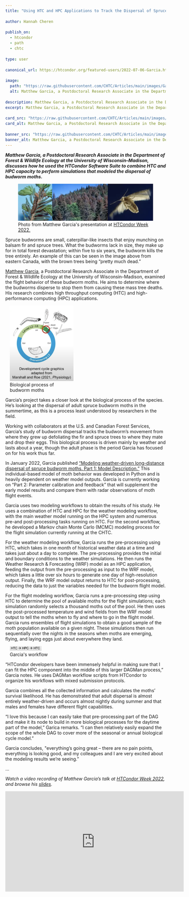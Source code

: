 ```yaml
---
title: "Using HTC and HPC Applications to Track the Dispersal of Spruce Budworm Moths"

author: Hannah Cheren

publish_on:
  - htcondor
  - path
  - chtc
  
type: user

canonical_url: https://htcondor.org/featured-users/2022-07-06-Garcia.html

image:
  path: "https://raw.githubusercontent.com/CHTC/Articles/main/images/Garcia-card.png"
  alt: Matthew Garcia, a Postdoctoral Research Associate in the Department of Forest & Wildlife Ecology at the University of Wisconsin–Madison, discusses how he used the HTCondor Software Suite to combine HTC and HPC capacity to perform simulations that modeled the dispersal of budworm moths.
  
description: Matthew Garcia, a Postdoctoral Research Associate in the Department of Forest & Wildlife Ecology at the University of Wisconsin–Madison, discusses how he used the HTCondor Software Suite to combine HTC and HPC capacity to perform simulations that modeled the dispersal of budworm moths.
excerpt: Matthew Garcia, a Postdoctoral Research Associate in the Department of Forest & Wildlife Ecology at the University of Wisconsin–Madison, discusses how he used the HTCondor Software Suite to combine HTC and HPC capacity to perform simulations that modeled the dispersal of budworm moths.

card_src: "https://raw.githubusercontent.com/CHTC/Articles/main/images/Garcia-card.png"
card_alt: Matthew Garcia, a Postdoctoral Research Associate in the Department of Forest & Wildlife Ecology at the University of Wisconsin–Madison, discusses how he used the HTCondor Software Suite to combine HTC and HPC capacity to perform simulations that modeled the dispersal of budworm moths.

banner_src: "https://raw.githubusercontent.com/CHTC/Articles/main/images/Garcia-card.png"
banner_alt: Matthew Garcia, a Postdoctoral Research Associate in the Department of Forest & Wildlife Ecology at the University of Wisconsin–Madison, discusses how he used the HTCondor Software Suite to combine HTC and HPC capacity to perform simulations that modeled the dispersal of budworm moths.
---
```

  ***Matthew Garcia, a Postdoctoral Research Associate in the Department of Forest & Wildlife Ecology at the University of Wisconsin–Madison, discusses how he used the HTCondor Software Suite to combine HTC and HPC capacity to perform simulations that modeled the dispersal of budworm moths.***

  <figure>
  <img src="https://raw.githubusercontent.com/CHTC/Articles/main/images/Garcia-card.png" alt="Photo from Matthew Garcia's presentation at HTCondor Week 2022."/>
  <figcaption class="figure-caption">Photo from Matthew Garcia's presentation at <a href="https://agenda.hep.wisc.edu/event/1733/timetable/?view=standard">HTCondor Week 2022.</a><br/></figcaption>
</figure>

  Spruce budworms are small, caterpillar-like insects that enjoy munching on balsam fir and spruce trees. What the budworms lack in size, they make up for in total forest devastation;  within five to six years, the budworm kills the tree entirely. An example of this can be seen in the image above from eastern Canada, with the brown trees being “pretty much dead.”

  [Matthew Garcia](http://matthewgarcia.tech/), a Postdoctoral Research Associate in the Department of Forest & Wildlife Ecology at the University of Wisconsin–Madison, examined the flight behavior of these budworm moths. He aims to determine where the budworms disperse to stop them from causing these mass tree deaths. His research combines high throughput computing (HTC) and high-performance computing (HPC) applications.

  <figure class="figure float-end" style="margin-left: 1em; width: 200px;">
  <img src='https://raw.githubusercontent.com/CHTC/Articles/main/images/Garcia-cycle.png' class="figure-img img-fluid rounded" alt="Biological process of budworm moths" width="250px">
  <figcaption class="figure-caption">Biological process of budworm moths<br/></figcaption>
</figure>

  Garcia’s project takes a closer look at the biological process of the species. He’s looking at the dispersal of adult spruce budworm moths in the summertime, as this is a process least understood by researchers in the field.

  Working with collaborators at the U.S. and Canadian Forest Services, Garcia’s study of budworm dispersal tracks the budworm’s movement from where they grew up defoliating the fir and spruce trees to where they mate and drop their eggs. This biological process is driven mainly by weather and lasts about a year, though the adult phase is the period Garcia has focused on for his work thus far.

  In January 2022, Garcia published [“Modeling weather-driven long-distance dispersal of spruce budworm moths. Part 1: Model Description.”](https://www.sciencedirect.com/science/article/pii/S0168192322000090) This individual-based model of moth behavior was developed in Python and is heavily dependent on weather model outputs. Garcia is currently working on “Part 2: Parameter calibration and feedback” that will supplement the early model results and compare them with radar observations of moth flight events.

  Garcia uses two modeling workflows to obtain the results of his study. He uses a combination of HTC and HPC for the weather modeling workflow, with the main weather model running on the HPC system and numerous pre-and post-processing tasks running on HTC. For the second workflow, he developed a Markov chain Monte Carlo (MCMC) modeling process for the flight simulation currently running at the CHTC. 

  For the weather modeling workflow, Garcia runs the pre-processing using HTC, which takes in one month of historical weather data at a time and takes just about a day to complete. The pre-processing provides the initial and boundary conditions to the weather simulations. He then runs the Weather Research & Forecasting (WRF) model as an HPC application, feeding the output from the pre-processing as input to the WRF model, which takes a little over six hours to generate one day of high-resolution output. Finally, the WRF model output returns to HTC for post-processing, reducing the data to just the variables needed for the budworm flight model.

  For the flight modeling workflow, Garcia runs a pre-processing step using HTC to determine the pool of available moths for the flight simulations; each simulation randomly selects a thousand moths out of the pool. He then uses the post-processed temperature and wind fields from the WRF model output to tell the moths when to fly and where to go in the flight model. Garcia runs ensembles of flight simulations to obtain a good sample of the moth population available on a given night. These simulations then run sequentially over the nights in the seasons when moths are emerging, flying, and laying eggs just about everywhere they land. 

  <figure class="figure float-end" style="margin-left: 1em; width: 150px;">
  <img src='https://raw.githubusercontent.com/CHTC/Articles/main/images/Garcia-workflow.png' class="figure-img img-fluid rounded" alt="Garcia's workflow" width="100px">
  <figcaption class="figure-caption">Garcia's workflow<br/></figcaption>
</figure>

  “HTCondor developers have been immensely helpful in making sure that I can fit the HPC component into the middle of this larger DAGMan process,” Garcia notes. He uses DAGMan workflow scripts from HTCondor to organize his workflows with mixed submission protocols. 

  Garcia combines all the collected information and calculates the moths’ survival likelihood. He has demonstrated that adult dispersal is almost entirely weather-driven and occurs almost nightly during summer and that males and females have different flight capabilities.

  “I love this because I can easily take that pre-processing part of the DAG and make it its node to build in more biological processes for the daytime part of the model,” Garica remarks. “I can then relatively easily expand the scope of the whole DAG to cover more of the seasonal or annual biological cycle model.”

  Garcia concludes, "everything’s going great – there are no pain points, everything is looking good, and my colleagues and I are very excited about the modeling results we’re seeing.” 

...

  *Watch a video recording of Matthew Garcia’s talk at [HTCondor Week 2022](https://agenda.hep.wisc.edu/event/1733/timetable/?view=standard), and browse his [slides](https://agenda.hep.wisc.edu/event/1733/contributions/24771/attachments/8319/9623/MGarcia_HTCondorWeek_20220526.pdf).*
  
  <iframe width="560" height="315" src="https://www.youtube.com/embed/EFYMwxAnA44" title="YouTube video player" frameborder="0" allow="accelerometer; autoplay; clipboard-write; encrypted-media; gyroscope; picture-in-picture" allowfullscreen></iframe>

